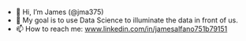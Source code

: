 - 👋 Hi, I’m James (@jma375)
- 👀 My goal is to use Data Science to illuminate the data in front of us.
- 📫 How to reach me: www.linkedin.com/in/jamesalfano751b79151

